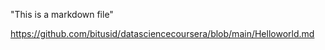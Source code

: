  "This is a markdown file"
 
https://github.com/bitusid/datasciencecoursera/blob/main/Helloworld.md
